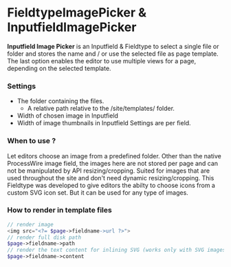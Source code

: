 # FieldtypeImagePicker & InputfieldImagePicker

**Inputfield Image Picker** is an Inputfield & Fieldtype to select a single file or folder and stores the name and / or use the selected file as page template. The last option enables the editor to use multiple views for a page, depending on the selected template.

### Settings

* The folder containing the files.
    - A relative path relative to the /site/templates/ folder.
* Width of chosen image in Inputfield
* Width of image thumbnails in Inputfield
Settings are per field.

### When to use ?

Let editors choose an image from a predefined folder. 
Other than the native ProcessWire image field, the images here are not stored per page and can not be manipulated by API resizing/cropping. 
Suited for images that are used throughout the site and don't need dynamic resizing/cropping. 
This Fieldtype was developed to give editors the abilty to choose icons from a custom SVG icon set. But it can be used for any type of images. 

### How to render in template files
```php
// render image 
<img src="<?= $page->fieldname->url ?>"> 
// render full disk path 
$page->fieldname->path
// render the text content for inlining SVG (works only with SVG images)
$page->fieldname->content
```
